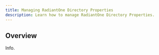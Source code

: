 ```yaml
---
title: Managing RadiantOne Directory Properties
description: Learn how to manage RadiantOne Directory Properties. 
---
```


## Overview

Info.